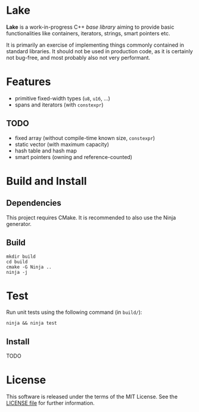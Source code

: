 # Lake

**Lake** is a work-in-progress C++ *base library* aiming to provide basic functionalities like containers, iterators, strings, smart pointers etc.

It is primarily an exercise of implementing things commonly contained in standard libraries.
It should not be used in production code, as it is certainly not bug-free, and most probably also not very performant.

# Features

* primitive fixed-width types (`u8`, `u16`, ...)
* spans and iterators (with `constexpr`)

## TODO
* fixed array (without compile-time known size, `constexpr`)
* static vector (with maximum capacity)
* hash table and hash map
* smart pointers (owning and reference-counted)

# Build and Install

## Dependencies

This project requires CMake. It is recommended to also use the Ninja generator.

## Build

```console
mkdir build
cd build
cmake -G Ninja ..
ninja -j
```

# Test

Run unit tests using the following command (in `build/`):

```console
ninja && ninja test
```

## Install

TODO

# License

This software is released under the terms of the MIT License.
See the [LICENSE file](./LICENSE) for further information.
